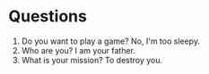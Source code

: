 # Questions

1. Do you want to play a game?
No, I'm too sleepy.
2. Who are you?
I am your father.
3. What is your mission?
To destroy you.
